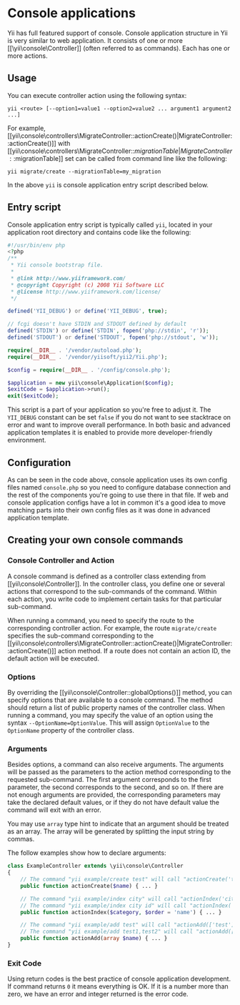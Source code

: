 Console applications
====================

Yii has full featured support of console. Console application structure in Yii is very similar to web application. It
consists of one or more [[\yii\console\Controller]] (often referred to as commands). Each has one or more actions.

Usage
-----

You can execute controller action using the following syntax:

```
yii <route> [--option1=value1 --option2=value2 ... argument1 argument2 ...]
```

For example, [[yii\console\controllers\MigrateController::actionCreate()|MigrateController::actionCreate()]]
with [[yii\console\controllers\MigrateController::$migrationTable|MigrateController::$migrationTable]] set can
be called from command line like the following:

```
yii migrate/create --migrationTable=my_migration
```

In the above `yii` is console application entry script described below.

Entry script
------------

Console application entry script is typically called `yii`, located in your application root directory and contains
code like the following:

```php
#!/usr/bin/env php
<?php
/**
 * Yii console bootstrap file.
 *
 * @link http://www.yiiframework.com/
 * @copyright Copyright (c) 2008 Yii Software LLC
 * @license http://www.yiiframework.com/license/
 */

defined('YII_DEBUG') or define('YII_DEBUG', true);

// fcgi doesn't have STDIN and STDOUT defined by default
defined('STDIN') or define('STDIN', fopen('php://stdin', 'r'));
defined('STDOUT') or define('STDOUT', fopen('php://stdout', 'w'));

require(__DIR__ . '/vendor/autoload.php');
require(__DIR__ . '/vendor/yiisoft/yii2/Yii.php');

$config = require(__DIR__ . '/config/console.php');

$application = new yii\console\Application($config);
$exitCode = $application->run();
exit($exitCode);

```

This script is a part of your application so you're free to adjust it. The `YII_DEBUG` constant can be set `false` if you do
not want to see stacktrace on error and want to improve overall performance. In both basic and advanced application
templates it is enabled to provide more developer-friendly environment.

Configuration
-------------

As can be seen in the code above, console application uses its own config files named `console.php` so you need to
configure database connection and the rest of the components you're going to use there in that file. If web and console
application configs have a lot in common it's a good idea to move matching parts into their own config files as it was
done in advanced application template.


Creating your own console commands
----------------------------------

### Console Controller and Action

A console command is defined as a controller class extending from [[yii\console\Controller]]. In the controller class,
you define one or several actions that correspond to the sub-commands of the command. Within each action, you write code
to implement certain tasks for that particular sub-command.

When running a command, you need to specify the route to the corresponding controller action. For example,
the route `migrate/create` specifies the sub-command corresponding to the
[[yii\console\controllers\MigrateController::actionCreate()|MigrateController::actionCreate()]] action method.
If a route does not contain an action ID, the default action will be executed.

### Options

By overriding the [[yii\console\Controller::globalOptions()]] method, you can specify options that are available
to a console command. The method should return a list of public property names of the controller class.
When running a command, you may specify the value of an option using the syntax `--OptionName=OptionValue`.
This will assign `OptionValue` to the `OptionName` property of the controller class.

### Arguments

Besides options, a command can also receive arguments. The arguments will be passed as the parameters to the action
method corresponding to the requested sub-command. The first argument corresponds to the first parameter, the second
corresponds to the second, and so on. If there are not enough arguments are provided, the corresponding parameters
may take the declared default values, or if they do not have default value the command will exit with an error.

You may use `array` type hint to indicate that an argument should be treated as an array. The array will be generated
by splitting the input string by commas.

The follow examples show how to declare arguments:

```php
class ExampleController extends \yii\console\Controller
{
	// The command "yii example/create test" will call "actionCreate('test')"
	public function actionCreate($name) { ... }

	// The command "yii example/index city" will call "actionIndex('city', 'name')"
	// The command "yii example/index city id" will call "actionIndex('city', 'id')"
	public function actionIndex($category, $order = 'name') { ... }

	// The command "yii example/add test" will call "actionAdd(['test'])"
	// The command "yii example/add test1,test2" will call "actionAdd(['test1', 'test2'])"
	public function actionAdd(array $name) { ... }
}
```


### Exit Code

Using return codes is the best practice of console application development. If command returns `0` it means everything
is OK. If it is a number more than zero, we have an error and integer returned is the error code.
